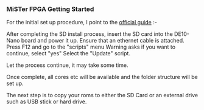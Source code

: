 ### MiSTer FPGA Getting Started

For the initial set up procedure, I point to the [official guide](https://github.com/MiSTer-devel/Main_MiSTer/wiki/Setup-Guide) :- 


After completing the SD install process, insert the SD card into the DE10-Nano board and power it up.
Ensure that an ethernet cable is attached.
Press F12 and go to the "scripts" menu
Warning asks if you want to continue, select "yes"
Select the "Update" script.

Let the process continue, it may take some time.

Once complete, all cores etc will be available and the folder structure will be set up.

The next step is to copy your roms to either the SD Card or an external drive such as USB stick or hard drive.


